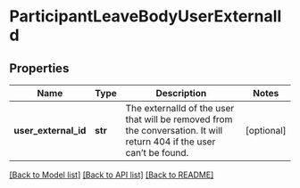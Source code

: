 # ParticipantLeaveBodyUserExternalId

## Properties
Name | Type | Description | Notes
------------ | ------------- | ------------- | -------------
**user_external_id** | **str** | The externalId of the user that will be removed from the conversation. It will return 404 if the user can’t be found.  | [optional] 

[[Back to Model list]](../README.md#documentation-for-models) [[Back to API list]](../README.md#documentation-for-api-endpoints) [[Back to README]](../README.md)


